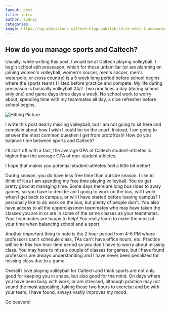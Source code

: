 ```yaml
---
layout: post
title: intro
author: sydney
categories:
image: https://ug-admissions-caltech-blog-publish.s3-us-west-1.amazonaws.com/images/2020/10/Sydney/teampic.PNG
---
```


## How do you manage sports and Caltech?

Usually, while writing this post, I would be at Caltech playing volleyball. I begin school eith preseason, which for those unfamiliar (or are planning on joining women's volleyball, women's soccer, men's soccer, men's waterpolo, or cross country) is a 5 week long period before school begins where the sports teams I listed before practice and compete. My life during preseason is basically volleyball 24/7. Two practices a day (during school only one) and game days three days a week. No school work to worry about, spending time with my teammates all day, a nice refresher before school begins.

![Hitting Picture](https://ug-admissions-caltech-blog-publish.s3-us-west-1.amazonaws.com/images/2020/10/Sydney/hittingpic.PNG)

I write this post dearly missing volleyball, but I am not going to sit here and complain about how I wish I could be on the court. Instead, I am going to answer the most common question I get from protofrosh! How do you balance time between sports and Caltech?

I'll start off with a fact, the average GPA of Caltech student-athletes is higher than the average GPA of non-student athletes. 

I hope that makes you potential student-athletes feel a little bit better!

During season, you do have less free time than outside season. I like to think of it as I am spending my free time playing volleyball. You do get pretty good at managing time. Some days there are long bus rides to away games, so you have to decide: am I going to work on the bus, will I work when I get back to campus, or will I have started before leaving campus? I personally like to do work on the bus, but plenty of people don't. You also have access to all the upperclassmen teammates who may have taken the classes you are in or are in some of the same classes as your teammates. Your teammates are happy to help! You really learn to make the most of your time when balancing school and a sport.

Another important thing to note is the 2 hour period from 4-6 PM where professors can't schedule class, TAs can't have office hours,  etc. Practice will be in this two hour time period so you don't have to worry about missing class. You may have to miss a couple of classes for games, but I have found professors are always understanding and I have never been penalized for missing class due to a game.

Overall I love playing volleyball for Caltech and think sports are not only good for keeping you in shape, but also good for the mind. On days where you have been busy with work, or are stressed, although practice may not sound the most appealing, taking those two hours to exercise and be with your team, I have found, always vastly improves my mood.

Go beavers!
